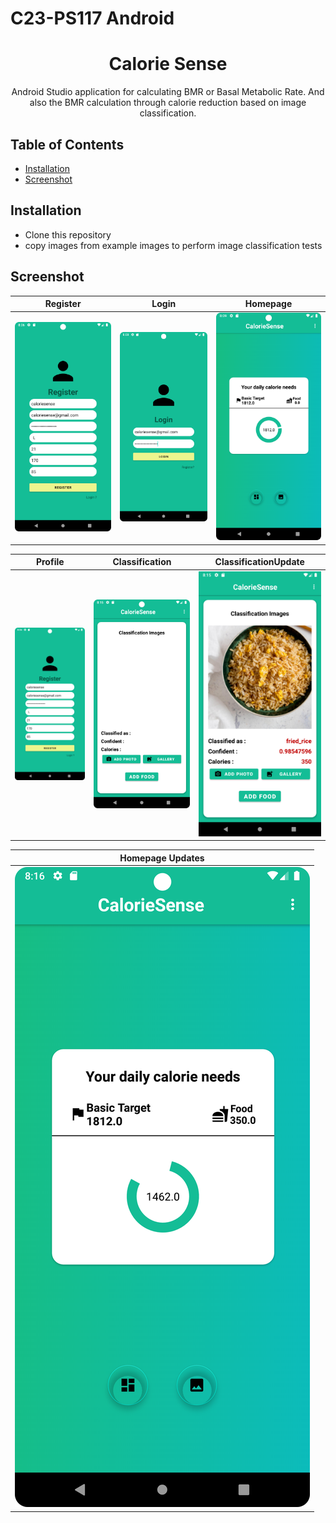 # C23-PS117 Android

<h1 align="center">
  Calorie Sense
</h1>
<p align="center">
   Android Studio application for calculating BMR or Basal Metabolic Rate. And also the BMR calculation through calorie reduction based on image classification.
</p>

## Table of Contents
- [Installation](#installation)
- [Screenshot](#screenshot)

## Installation
- Clone this repository
- copy images from example images to perform image classification tests 

## Screenshot
|Register|Login|Homepage|
|--|--|--|
|![](screenshoot/RegisterImages.png?raw=true)|![](screenshoot/LoginImages.png?raw=true)|![](screenshoot/HomepageImages.png?raw=true)|

|Profile|Classification|ClassificationUpdate|
|--|--|--|
|![](screenshoot/RegisterImages.png?raw=true)|![](screenshoot/ClassificationImages.png?raw=true)|![](screenshoot/ClassificationImagesUpdate.png?raw=true)|


|Homepage Updates|
|--|
|![](screenshoot/HomepageImagesUpdate.png?raw=true)
